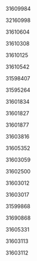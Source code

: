 31609984

32160998

31610604

31610308

31610125

31610542

31598407

31595264

31601834

31601827

31601877

31603816

31605352

31603059

31602500

31603012

31603017

31599868

31690868

31605331

31603113

31603112

